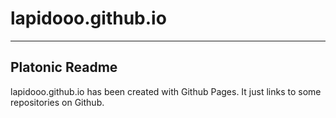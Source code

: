 # lapidooo.github.io
----
## Platonic Readme

lapidooo.github.io has been created with Github Pages.
It just links to some repositories on Github.
